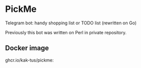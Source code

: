 # PickMe

Telegram bot: handy shopping list or TODO list (rewritten on Go)

Previously this bot was written on Perl in private repository.

## Docker image

 ghcr.io/kak-tus/pickme:<version>
